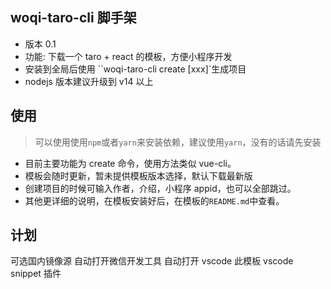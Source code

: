## woqi-taro-cli 脚手架

- 版本 0.1
- 功能: 下载一个 taro + react 的模板，方便小程序开发
- 安装到全局后使用 ``woqi-taro-cli create [xxx]`生成项目
- nodejs 版本建议升级到 v14 以上

## 使用

> 可以使用使用`npm`或者`yarn`来安装依赖，建议使用`yarn`，没有的话请先安装

- 目前主要功能为 create 命令，使用方法类似 vue-cli。
- 模板会随时更新，暂未提供模板版本选择，默认下载最新版
- 创建项目的时候可输入作者，介绍，小程序 appid，也可以全部跳过。
- 其他更详细的说明，在模板安装好后，在模板的`README.md`中查看。

## 计划

可选国内镜像源
自动打开微信开发工具
自动打开 vscode
此模板 vscode snippet 插件
